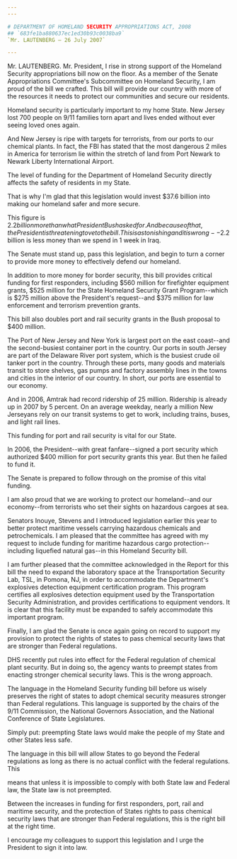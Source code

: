 ```yaml
---
---

# DEPARTMENT OF HOMELAND SECURITY APPROPRIATIONS ACT, 2008
## `683fe1ba880637ec1ed30b93c0038ba9`
`Mr. LAUTENBERG — 26 July 2007`

---
```



Mr. LAUTENBERG. Mr. President, I rise in strong support of the 
Homeland Security appropriations bill now on the floor. As a member of 
the Senate Appropriations Committee's Subcommittee on Homeland 
Security, I am proud of the bill we crafted. This bill will provide our 
country with more of the resources it needs to protect our communities 
and secure our residents.

Homeland security is particularly important to my home State. New 
Jersey lost 700 people on 9/11 families torn apart and lives ended 
without ever seeing loved ones again.

And New Jersey is ripe with targets for terrorists, from our ports to 
our chemical plants. In fact, the FBI has stated that the most 
dangerous 2 miles in America for terrorism lie within the stretch of 
land from Port Newark to Newark Liberty International Airport.

The level of funding for the Department of Homeland Security directly 
affects the safety of residents in my State.

That is why I'm glad that this legislation would invest $37.6 billion 
into making our homeland safer and more secure.

This figure is $2.2 billion more than what President Bush asked for. 
And because of that, the President is threatening to veto the bill. 
This is astonishing and it is wrong--$2.2 billion is less money than we 
spend in 1 week in Iraq.

The Senate must stand up, pass this legislation, and begin to turn a 
corner to provide more money to effectively defend our homeland.

In addition to more money for border security, this bill provides 
critical funding for first responders, including $560 million for 
firefighter equipment grants, $525 million for the State Homeland 
Security Grant Program--which is $275 million above the President's 
request--and $375 million for law enforcement and terrorism prevention 
grants.

This bill also doubles port and rail security grants in the Bush 
proposal to $400 million.

The Port of New Jersey and New York is largest port on the east 
coast--and the second-busiest container port in the country. Our ports 
in south Jersey are part of the Delaware River port system, which is 
the busiest crude oil tanker port in the country. Through these ports, 
many goods and materials transit to store shelves, gas pumps and 
factory assembly lines in the towns and cities in the interior of our 
country. In short, our ports are essential to our economy.

And in 2006, Amtrak had record ridership of 25 million. Ridership is 
already up in 2007 by 5 percent. On an average weekday, nearly a 
million New Jerseyans rely on our transit systems to get to work, 
including trains, buses, and light rail lines.

This funding for port and rail security is vital for our State.

In 2006, the President--with great fanfare--signed a port security 
which authorized $400 million for port security grants this year. But 
then he failed to fund it.

The Senate is prepared to follow through on the promise of this vital 
funding.

I am also proud that we are working to protect our homeland--and our 
economy--from terrorists who set their sights on hazardous cargoes at 
sea.

Senators Inouye, Stevens and I introduced legislation earlier this 
year to better protect maritime vessels carrying hazardous chemicals 
and petrochemicals. I am pleased that the committee has agreed with my 
request to include funding for maritime hazardous cargo protection--
including liquefied natural gas--in this Homeland Security bill.

I am further pleased that the committee acknowledged in the Report 
for this bill the need to expand the laboratory space at the 
Transportation Security Lab, TSL, in Pomona, NJ, in order to 
accommodate the Department's explosives detection equipment 
certification program. This program certifies all explosives detection 
equipment used by the Transportation Security Administration, and 
provides certifications to equipment vendors. It is clear that this 
facility must be expanded to safely accommodate this important program.

Finally, I am glad the Senate is once again going on record to 
support my provision to protect the rights of states to pass chemical 
security laws that are stronger than Federal regulations.

DHS recently put rules into effect for the Federal regulation of 
chemical plant security. But in doing so, the agency wants to preempt 
states from enacting stronger chemical security laws. This is the wrong 
approach.

The language in the Homeland Security funding bill before us wisely 
preserves the right of states to adopt chemical security measures 
stronger than Federal regulations. This language is supported by the 
chairs of the 9/11 Commission, the National Governors Association, and 
the National Conference of State Legislatures.

Simply put: preempting State laws would make the people of my State 
and other States less safe.

The language in this bill will allow States to go beyond the Federal 
regulations as long as there is no actual conflict with the federal 
regulations. This


means that unless it is impossible to comply with both State law and 
Federal law, the State law is not preempted.

Between the increases in funding for first responders, port, rail and 
maritime security, and the protection of States rights to pass chemical 
security laws that are stronger than Federal regulations, this is the 
right bill at the right time.

I encourage my colleagues to support this legislation and I urge the 
President to sign it into law.